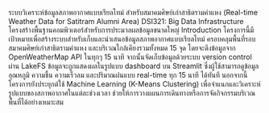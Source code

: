 ระบบวิเคราะห์ข้อมูลสภาพอากาศแบบเรียลไทม์ สำหรับสมาคมศิษย์เก่าสาธิตรามคำแหง (Real-time Weather Data for Satitram Alumni Area)
DSI321: Big Data Infrastructure โครงสร้างพื้นฐานคอมพิวเตอร์สำหรับการประมวลผลข้อมูลขนาดใหญ่
Introduction
โครงการนี้มีเป้าหมายเพื่อสร้างระบบสำหรับเก็บและนำเสนอข้อมูลสภาพอากาศแบบเรียลไทม์ ครอบคลุมพื้นที่รอบสมาคมศิษย์เก่าสาธิตรามคำแหง และบริเวณใกล้เคียงรวมทั้งหมด 15 จุด โดยจะดึงข้อมูลจาก OpenWeatherMap API ในทุกๆ 15 นาที จากนั้นจัดเก็บข้อมูลด้วยระบบ version control ผ่าน LakeFS
ข้อมูลจะถูกแสดงผลในรูปแบบ dashboard บน Streamlit ซึ่งผู้ใช้สามารถดูข้อมูลอุณหภูมิ ความชื้น ความเร็วลม และปริมาณฝนแบบ real-time ทุก 15 นาที ได้ทันที นอกจากนี้ โครงการยังประยุกต์ใช้ Machine Learning (K-Means Clustering) เพื่อจำแนกและวิเคราะห์รูปแบบของสภาพอากาศในแต่ละช่วงเวลา ช่วยให้การวางแผนการเดินทางหรือการจัดกิจกรรมบริเวณพื้นที่ได้อย่างเหมาะสม
